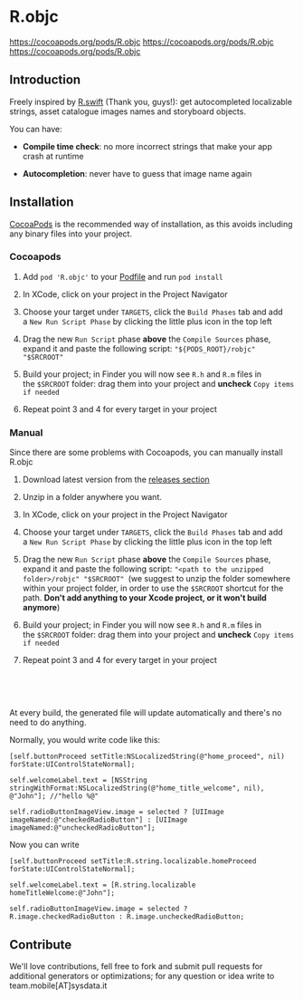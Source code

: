 R.objc
======

<https://cocoapods.org/pods/R.objc> <https://cocoapods.org/pods/R.objc>
<https://cocoapods.org/pods/R.objc>

Introduction
------------

Freely inspired by [R.swift](https://github.com/mac-cain13/R.swift) (Thank you,
guys!): get autocompleted localizable strings, asset catalogue images names and
storyboard objects.

You can have:

-   **Compile time check**: no more incorrect strings that make your app crash
    at runtime

-   **Autocompletion**: never have to guess that image name again

Installation
------------

[CocoaPods](http://cocoapods.org/) is the recommended way of installation, as
this avoids including any binary files into your project.

### Cocoapods

1.  Add `pod 'R.objc'` to your [Podfile](http://cocoapods.org/#get_started) and
    run `pod install`

2.  In XCode, click on your project in the Project Navigator

3.  Choose your target under `TARGETS`, click the `Build Phases` tab and add
    a `New Run Script Phase` by clicking the little plus icon in the top left

4.  Drag the new `Run Script` phase **above** the `Compile Sources` phase,
    expand it and paste the following script: `"${PODS_ROOT}/robjc" "$SRCROOT"`

5.  Build your project; in Finder you will now see `R.h` and `R.m` files in
    the `$SRCROOT` folder: drag them into your project and **uncheck** `Copy
    items if needed`

6.  Repeat point 3 and 4 for every target in your project

### Manual

Since there are some problems with Cocoapods, you can manually install R.objc

1.  Download latest version from the [releases
    section](https://github.com/SysdataSpA/R.objc/releases)

2.  Unzip in a folder anywhere you want.

3.  In XCode, click on your project in the Project Navigator

4.  Choose your target under `TARGETS`, click the `Build Phases` tab and add
    a `New Run Script Phase` by clicking the little plus icon in the top left

5.  Drag the new `Run Script` phase **above** the `Compile Sources` phase,
    expand it and paste the following script: `"<path to the unzipped
    folder>/robjc" "$SRCROOT" `(we suggest to unzip the folder somewhere within
    your project folder, in order to use the `$SRCROOT` shortcut for the path.
    **Don't add anything to your Xcode project, or it won't build anymore**)

6.  Build your project; in Finder you will now see `R.h` and `R.m` files in
    the `$SRCROOT` folder: drag them into your project and **uncheck** `Copy
    items if needed`

7.  Repeat point 3 and 4 for every target in your project

 

 

At every build, the generated file will update automatically and there's no need
to do anything.

Normally, you would write code like this:

`[self.buttonProceed setTitle:NSLocalizedString(@"home_proceed", nil)
forState:UIControlStateNormal];`

`self.welcomeLabel.text = [NSString
stringWithFormat:NSLocalizedString(@"home_title_welcome", nil), @"John"];
//"hello %@"`

`self.radioButtonImageView.image = selected ? [UIImage
imageNamed:@"checkedRadioButton"] : [UIImage
imageNamed:@"uncheckedRadioButton"];`

Now you can write

`[self.buttonProceed setTitle:R.string.localizable.homeProceed
forState:UIControlStateNormal];`

`self.welcomeLabel.text = [R.string.localizable homeTitleWelcome:@"John"];`

`self.radioButtonImageView.image = selected ? R.image.checkedRadioButton :
R.image.uncheckedRadioButton;`

Contribute
----------

We'll love contributions, fell free to fork and submit pull requests for
additional generators or optimizations; for any question or idea write to
team.mobile[AT]sysdata.it
